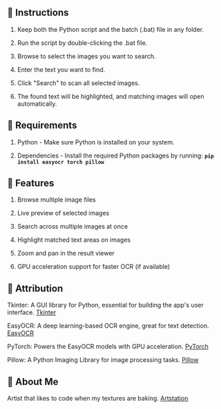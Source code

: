 ## 🚀 Instructions
1. Keep both the Python script and the batch (.bat) file in any folder.

2. Run the script by double-clicking the .bat file.

3. Browse to select the images you want to search.

4. Enter the text you want to find.

5. Click "Search" to scan all selected images.

6. The found text will be highlighted, and matching images will open automatically.

## 🌟 Requirements
1. Python - Make sure Python is installed on your system.

2. Dependencies - Install the required Python packages by running: **<code>pip install easyocr torch pillow</code>**

## 🌟 Features
1. Browse multiple image files

2. Live preview of selected images

3. Search across multiple images at once

4. Highlight matched text areas on images

5. Zoom and pan in the result viewer

6. GPU acceleration support for faster OCR (if available)

## 🌟 Attribution
Tkinter: A GUI library for Python, essential for building the app's user interface. [Tkinter](https://docs.python.org/3/library/tkinter.html)

EasyOCR: A deep learning-based OCR engine, great for text detection. [EasyOCR](https://pypi.org/project/easyocr/)

PyTorch: Powers the EasyOCR models with GPU acceleration. [PyTorch](https://pytorch.org/)

Pillow: A Python Imaging Library for image processing tasks. [Pillow](https://pypi.org/project/pillow/)

## 🌟 About Me
Artist that likes to code when my textures are baking. [Artstation](https://www.artstation.com/jaimerodriguez)
